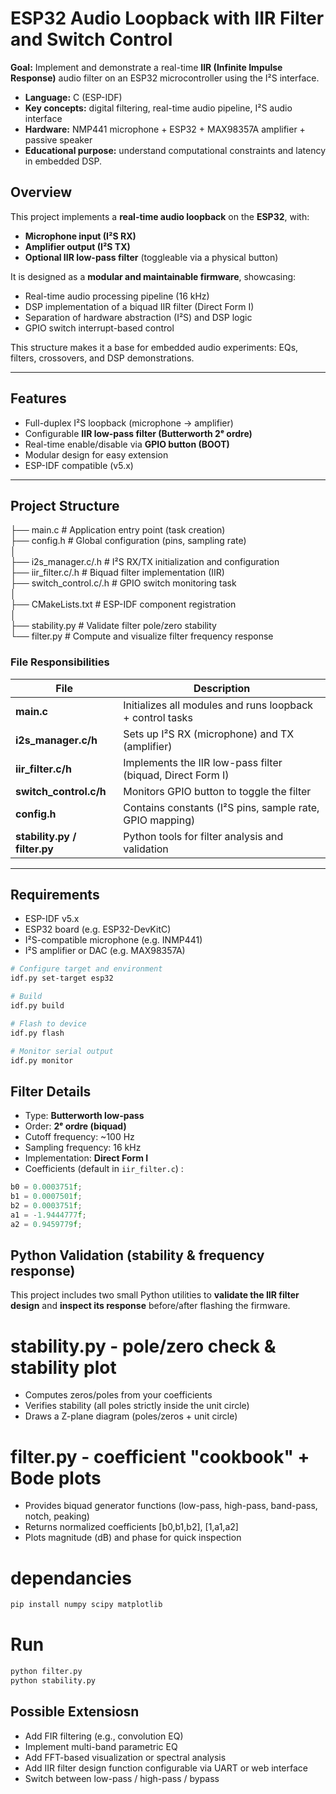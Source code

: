 
# ESP32 Audio Loopback with IIR Filter and Switch Control

**Goal:** Implement and demonstrate a real-time **IIR (Infinite Impulse Response)** audio filter on an ESP32 microcontroller using the I²S interface.  
- **Language:** C (ESP-IDF)  
- **Key concepts:** digital filtering, real-time audio pipeline, I²S audio interface  
- **Hardware:** NMP441 microphone + ESP32 +  MAX98357A amplifier + passive speaker   
- **Educational purpose:** understand computational constraints and latency in embedded DSP.

## Overview

This project implements a **real-time audio loopback** on the **ESP32**, with:
- **Microphone input (I²S RX)**
- **Amplifier output (I²S TX)**
- **Optional IIR low-pass filter** (toggleable via a physical button)

It is designed as a **modular and maintainable firmware**, showcasing:
- Real-time audio processing pipeline (16 kHz)
- DSP implementation of a biquad IIR filter (Direct Form I)
- Separation of hardware abstraction (I²S) and DSP logic
- GPIO switch interrupt-based control

This structure makes it a base for embedded audio experiments:
EQs, filters, crossovers, and DSP demonstrations.

---

## Features

- Full-duplex I²S loopback (microphone → amplifier)  
- Configurable **IIR low-pass filter (Butterworth 2ᵉ ordre)**  
- Real-time enable/disable via **GPIO button (BOOT)**  
- Modular design for easy extension  
- ESP-IDF compatible (v5.x)

---

## Project Structure

├── main.c # Application entry point (task creation)  
├── config.h # Global configuration (pins, sampling rate)  
│  
├── i2s_manager.c/.h # I²S RX/TX initialization and configuration  
├── iir_filter.c/.h # Biquad filter implementation (IIR)  
├── switch_control.c/.h # GPIO switch monitoring task  
│  
├── CMakeLists.txt # ESP-IDF component registration  
│  
├── stability.py # Validate filter pole/zero stability  
└── filter.py # Compute and visualize filter frequency response  


### File Responsibilities

| File | Description |
|------|--------------|
| **main.c** | Initializes all modules and runs loopback + control tasks |
| **i2s_manager.c/h** | Sets up I²S RX (microphone) and TX (amplifier) |
| **iir_filter.c/h** | Implements the IIR low-pass filter (biquad, Direct Form I) |
| **switch_control.c/h** | Monitors GPIO button to toggle the filter |
| **config.h** | Contains constants (I²S pins, sample rate, GPIO mapping) |
| **stability.py / filter.py** | Python tools for filter analysis and validation |

---


## Requirements

- ESP-IDF v5.x
- ESP32 board (e.g. ESP32-DevKitC)
- I²S-compatible microphone (e.g. INMP441)
- I²S amplifier or DAC (e.g. MAX98357A)
~~~bash
# Configure target and environment
idf.py set-target esp32

# Build
idf.py build

# Flash to device
idf.py flash

# Monitor serial output
idf.py monitor
~~~

## Filter Details

- Type: **Butterworth low-pass**
- Order: **2ᵉ ordre (biquad)**
- Cutoff frequency: ~100 Hz
- Sampling frequency: 16 kHz
- Implementation: **Direct Form I**
- Coefficients (default in `iir_filter.c`) :

~~~c
b0 = 0.0003751f;
b1 = 0.0007501f;
b2 = 0.0003751f;
a1 = -1.9444777f;
a2 = 0.9459779f;
~~~

## Python Validation (stability & frequency response)

This project includes two small Python utilities to **validate the IIR filter design** and **inspect its response** before/after flashing the firmware.

# stability.py - pole/zero check & stability plot
- Computes zeros/poles from your coefficients
- Verifies stability (all poles strictly inside the unit circle)
- Draws a Z-plane diagram (poles/zeros + unit circle)

# filter.py - coefficient "cookbook" + Bode plots
- Provides biquad generator functions (low-pass, high-pass, band-pass, notch, peaking)
- Returns normalized coefficients [b0,b1,b2], [1,a1,a2]
- Plots magnitude (dB) and phase for quick inspection

# dependancies
~~~bash
pip install numpy scipy matplotlib
~~~

# Run
~~~bash
python filter.py
python stability.py
~~~

## Possible Extensiosn
- Add FIR filtering (e.g., convolution EQ)
- Implement multi-band parametric EQ
- Add FFT-based visualization or spectral analysis
- Add IIR filter design function configurable via UART or web interface
- Switch between low-pass / high-pass / bypass

